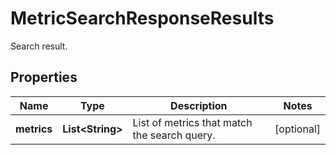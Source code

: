 

# MetricSearchResponseResults

Search result.
## Properties

Name | Type | Description | Notes
------------ | ------------- | ------------- | -------------
**metrics** | **List&lt;String&gt;** | List of metrics that match the search query. |  [optional]



